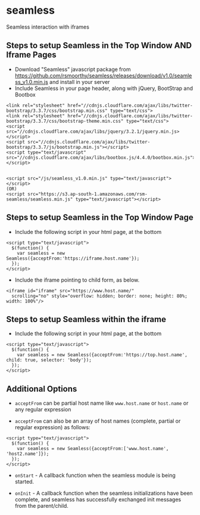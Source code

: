 # seamless
Seamless interaction with iframes

## Steps to setup Seamless in the Top Window AND Iframe Pages


* Download "Seamless" javascript package from https://github.com/rsmoorthy/seamless/releases/download/v1.0/seamless_v1.0.min.js and install in your server
* Include Seamless in your page header, along with jQuery, BootStrap and Bootbox

```
<link rel="stylesheet" href="//cdnjs.cloudflare.com/ajax/libs/twitter-bootstrap/3.3.7/css/bootstrap.min.css" type="text/css">
<link rel="stylesheet" href="//cdnjs.cloudflare.com/ajax/libs/twitter-bootstrap/3.3.7/css/bootstrap-theme.min.css" type="text/css">
<script src="//cdnjs.cloudflare.com/ajax/libs/jquery/3.2.1/jquery.min.js></script>
<script src="//cdnjs.cloudflare.com/ajax/libs/twitter-bootstrap/3.3.7/js/bootstrap.min.js"></script>
<script type="text/javascript" src="//cdnjs.cloudflare.com/ajax/libs/bootbox.js/4.4.0/bootbox.min.js"></script>


<script src="/js/seamless_v1.0.min.js" type="text/javascript"></script>
(OR)
<script src="https://s3.ap-south-1.amazonaws.com/rsm-seamless/seamless.min.js" type="text/javascript"></script>
```

## Steps to setup Seamless in the Top Window Page

* Include the following script in your html page, at the bottom

```
<script type="text/javascript">
  $(function() {
    var seamless = new Seamless({acceptFrom:'https://iframe.host.name'});
  });
</script>
```


* Include the iframe pointing to child form, as below.

```
<iframe id="iframe" src="https://www.host.name/"
  scrolling="no" style="overflow: hidden; border: none; height: 80%; width: 100%"/>
```

## Steps to setup Seamless within the iframe

* Include the following script in your html page, at the bottom

```
<script type="text/javascript">
  $(function() {
    var seamless = new Seamless({acceptFrom:'https://top.host.name', child: true, selector: 'body'});
  });
</script>
```

## Additional Options

* `acceptFrom` can be partial host name like `www.host.name` or `host.name` or any regular expression

* `acceptFrom` can also be an array of host names (complete, partial or regular expression) as follows:

```
<script type="text/javascript">
  $(function() {
    var seamless = new Seamless({acceptFrom:['www.host.name', 'host2.name']});
  });
</script>
```

* `onStart` - A callback function when the seamless module is being started.

* `onInit` - A callback function when the seamless initializations have been complete, and seamless has successfully exchanged init
messages from the parent/child.
